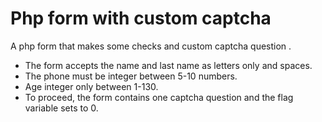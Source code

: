 # Php form with custom captcha
A php form that makes some checks and custom captcha question .
- The form accepts the name and last name as letters only and spaces.
- The phone must be integer between 5-10 numbers.
- Age integer only between 1-130.
- To proceed, the form  contains one captcha question and the flag variable sets to 0.
